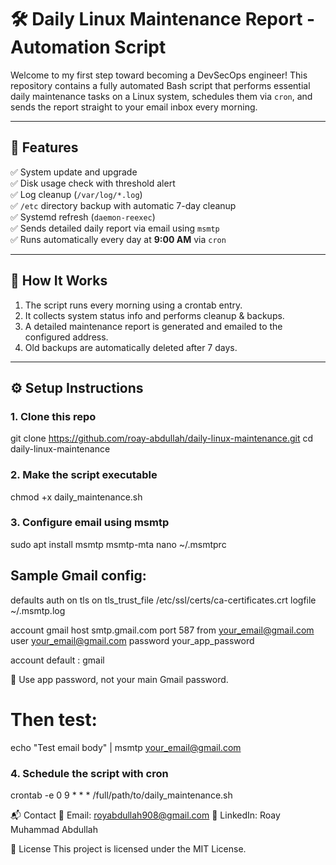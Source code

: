 # 🛠️ Daily Linux Maintenance Report - Automation Script

Welcome to my first step toward becoming a DevSecOps engineer! This repository contains a fully automated Bash script that performs essential daily maintenance tasks on a Linux system, schedules them via `cron`, and sends the report straight to your email inbox every morning.

---

## 📌 Features

✅ System update and upgrade  
✅ Disk usage check with threshold alert  
✅ Log cleanup (`/var/log/*.log`)  
✅ `/etc` directory backup with automatic 7-day cleanup  
✅ Systemd refresh (`daemon-reexec`)  
✅ Sends detailed daily report via email using `msmtp`  
✅ Runs automatically every day at **9:00 AM** via `cron`

---

## 🚀 How It Works

1. The script runs every morning using a crontab entry.
2. It collects system status info and performs cleanup & backups.
3. A detailed maintenance report is generated and emailed to the configured address.
4. Old backups are automatically deleted after 7 days.

---

## ⚙️ Setup Instructions

### 1. Clone this repo
git clone https://github.com/roay-abdullah/daily-linux-maintenance.git
cd daily-linux-maintenance

### 2. Make the script executable
chmod +x daily_maintenance.sh

### 3. Configure email using msmtp
sudo apt install msmtp msmtp-mta
nano ~/.msmtprc

## Sample Gmail config:

defaults
auth on
tls on
tls_trust_file /etc/ssl/certs/ca-certificates.crt
logfile ~/.msmtp.log

account gmail
host smtp.gmail.com
port 587
from your_email@gmail.com
user your_email@gmail.com
password your_app_password

account default : gmail

🔐 Use app password, not your main Gmail password.

# Then test:
echo "Test email body" | msmtp your_email@gmail.com


### 4. Schedule the script with cron
crontab -e
0 9 * * * /full/path/to/daily_maintenance.sh


📬 Contact
📧 Email: royabdullah908@gmail.com
💼 LinkedIn: Roay Muhammad Abdullah


📄 License
This project is licensed under the MIT License.




